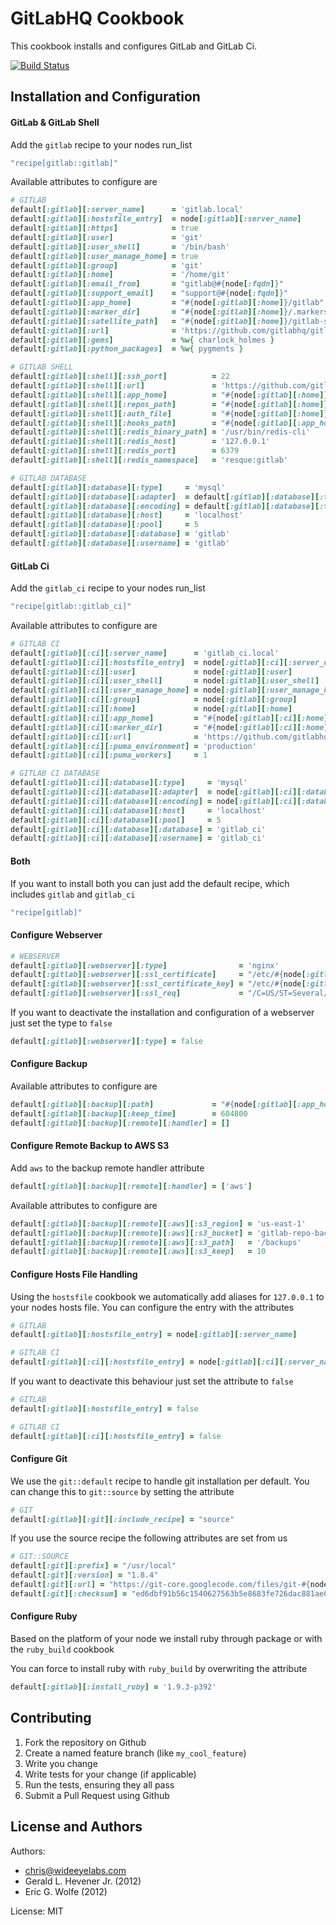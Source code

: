 GitLabHQ Cookbook
=================
This cookbook installs and configures GitLab and GitLab Ci.

[![Build Status](https://secure.travis-ci.org/WideEyeLabs/cookbook-gitlabhq.png?branch=master)](http://travis-ci.org/WideEyeLabs/cookbook-gitlabhq?branch=master)


Installation and Configuration
-----
#### GitLab & GitLab Shell

Add the `gitlab` recipe to your nodes run_list
```ruby
"recipe[gitlab::gitlab]"
```

Available attributes to configure are
```ruby
# GITLAB
default[:gitlab][:server_name]      = 'gitlab.local'
default[:gitlab][:hostsfile_entry]  = node[:gitlab][:server_name]
default[:gitlab][:https]            = true
default[:gitlab][:user]             = 'git'
default[:gitlab][:user_shell]       = '/bin/bash'
default[:gitlab][:user_manage_home] = true
default[:gitlab][:group]            = 'git'
default[:gitlab][:home]             = '/home/git'
default[:gitlab][:email_from]       = "gitlab@#{node[:fqdn]}"
default[:gitlab][:support_email]    = "support@#{node[:fqdn]}"
default[:gitlab][:app_home]         = "#{node[:gitlab][:home]}/gitlab"
default[:gitlab][:marker_dir]       = "#{node[:gitlab][:home]}/.markers"
default[:gitlab][:satellite_path]   = "#{node[:gitlab][:home]}/gitlab-satellites"
default[:gitlab][:url]              = 'https://github.com/gitlabhq/gitlabhq'
default[:gitlab][:gems]             = %w{ charlock_holmes }
default[:gitlab][:python_packages]  = %w{ pygments }

# GITLAB SHELL
default[:gitlab][:shell][:ssh_port]          = 22
default[:gitlab][:shell][:url]               = 'https://github.com/gitlabhq/gitlab-shell'
default[:gitlab][:shell][:app_home]          = "#{node[:gitlab][:home]}/gitlab-shell"
default[:gitlab][:shell][:repos_path]        = "#{node[:gitlab][:home]}/repositories"
default[:gitlab][:shell][:auth_file]         = "#{node[:gitlab][:home]}/.ssh/authorized_keys"
default[:gitlab][:shell][:hooks_path]        = "#{node[:gitlab][:app_home]}/hooks"
default[:gitlab][:shell][:redis_binary_path] = '/usr/bin/redis-cli'
default[:gitlab][:shell][:redis_host]        = '127.0.0.1'
default[:gitlab][:shell][:redis_port]        = 6379
default[:gitlab][:shell][:redis_namespace]   = 'resque:gitlab'

# GITLAB DATABASE
default[:gitlab][:database][:type]     = 'mysql'
default[:gitlab][:database][:adapter]  = default[:gitlab][:database][:type] == 'mysql' ? 'mysql2' : 'postgresql'
default[:gitlab][:database][:encoding] = default[:gitlab][:database][:type] == 'mysql' ? 'utf8' : 'unicode'
default[:gitlab][:database][:host]     = 'localhost'
default[:gitlab][:database][:pool]     = 5
default[:gitlab][:database][:database] = 'gitlab'
default[:gitlab][:database][:username] = 'gitlab'
```

#### GitLab Ci

Add the `gitlab_ci` recipe to your nodes run_list
```ruby
"recipe[gitlab::gitlab_ci]"
```

Available attributes to configure are 
```ruby
# GITLAB CI
default[:gitlab][:ci][:server_name]      = 'gitlab_ci.local'
default[:gitlab][:ci][:hostsfile_entry]  = node[:gitlab][:ci][:server_name]
default[:gitlab][:ci][:user]             = node[:gitlab][:user]
default[:gitlab][:ci][:user_shell]       = node[:gitlab][:user_shell]
default[:gitlab][:ci][:user_manage_home] = node[:gitlab][:user_manage_home]
default[:gitlab][:ci][:group]            = node[:gitlab][:group]
default[:gitlab][:ci][:home]             = node[:gitlab][:home]
default[:gitlab][:ci][:app_home]         = "#{node[:gitlab][:ci][:home]}/gitlab-ci"
default[:gitlab][:ci][:marker_dir]       = "#{node[:gitlab][:ci][:home]}/.markers"
default[:gitlab][:ci][:url]              = 'https://github.com/gitlabhq/gitlab-ci'
default[:gitlab][:ci][:puma_environment] = 'production'
default[:gitlab][:ci][:puma_workers]     = 1

# GITLAB CI DATABASE
default[:gitlab][:ci][:database][:type]     = 'mysql'
default[:gitlab][:ci][:database][:adapter]  = node[:gitlab][:ci][:database][:type] == 'mysql' ? 'mysql2' : 'postgresql'
default[:gitlab][:ci][:database][:encoding] = node[:gitlab][:ci][:database][:type] == 'mysql' ? 'utf8' : 'unicode'
default[:gitlab][:ci][:database][:host]     = 'localhost'
default[:gitlab][:ci][:database][:pool]     = 5
default[:gitlab][:ci][:database][:database] = 'gitlab_ci'
default[:gitlab][:ci][:database][:username] = 'gitlab_ci'
```

#### Both

If you want to install both you can just add the default recipe, which includes `gitlab` and `gitlab_ci`
```ruby
"recipe[gitlab]"
```

#### Configure Webserver

```ruby
# WEBSERVER
default[:gitlab][:webserver][:type]                = 'nginx'
default[:gitlab][:webserver][:ssl_certificate]     = "/etc/#{node[:gitlab][:webserver][:type]}/#{node[:fqdn]}.crt"
default[:gitlab][:webserver][:ssl_certificate_key] = "/etc/#{node[:gitlab][:webserver][:type]}/#{node[:fqdn]}.key"
default[:gitlab][:webserver][:ssl_req]             = "/C=US/ST=Several/L=Locality/O=Example/OU=Operations/CN=#{node[:fqdn]}/emailAddress=root@localhost"
```

If you want to deactivate the installation and configuration of a webserver just set the type to `false`
```ruby
default[:gitlab][:webserver][:type] = false
```

#### Configure Backup

Available attributes to configure are 

```ruby
default[:gitlab][:backup][:path]             = "#{node[:gitlab][:app_home]}/backups"
default[:gitlab][:backup][:keep_time]        = 604800
default[:gitlab][:backup][:remote][:handler] = []
```

#### Configure Remote Backup to AWS S3

Add `aws` to the backup remote handler attribute

```ruby
default[:gitlab][:backup][:remote][:handler] = ['aws']
```

Available attributes to configure are 
```ruby
default[:gitlab][:backup][:remote][:aws][:s3_region] = 'us-east-1'
default[:gitlab][:backup][:remote][:aws][:s3_bucket] = 'gitlab-repo-backups'
default[:gitlab][:backup][:remote][:aws][:s3_path]   = '/backups'
default[:gitlab][:backup][:remote][:aws][:s3_keep]   = 10
```

#### Configure Hosts File Handling

Using the `hostsfile` cookbook we automatically add aliases for `127.0.0.1` to your nodes hosts file. You can configure the entry with the attributes
```ruby
# GITLAB
default[:gitlab][:hostsfile_entry] = node[:gitlab][:server_name]

# GITLAB CI
default[:gitlab][:ci][:hostsfile_entry] = node[:gitlab][:ci][:server_name]
```

If you want to deactivate this behaviour just set the attribute to `false`
```ruby
# GITLAB
default[:gitlab][:hostsfile_entry] = false 

# GITLAB CI
default[:gitlab][:ci][:hostsfile_entry] = false 
```

#### Configure Git

We use the `git::default` recipe to handle git installation per default. You can change this to `git::source` by setting the attribute
```ruby
# GIT
default[:gitlab][:git][:include_recipe] = "source"
```

If you use the source recipe the following attributes are set from us
```ruby
# GIT::SOURCE
default[:git][:prefix] = "/usr/local"
default[:git][:version] = "1.8.4"
default[:git][:url] = "https://git-core.googlecode.com/files/git-#{node[:git][:version]}.tar.gz"
default[:git][:checksum] = "ed6dbf91b56c1540627563b5e8683fe726dac881ae028f3f17650b88fcb641d7"
```

#### Configure Ruby

Based on the platform of your node we install ruby through package or with the `ruby_build` cookbook

You can force to install ruby with `ruby_build` by overwriting the attribute
```ruby
default[:gitlab][:install_ruby] = '1.9.3-p392'
```

Contributing
------------
1. Fork the repository on Github  
2. Create a named feature branch (like `my_cool_feature`)
3. Write you change
4. Write tests for your change (if applicable)
5. Run the tests, ensuring they all pass
6. Submit a Pull Request using Github

License and Authors
-------------------
Authors:
- chris@wideeyelabs.com
- Gerald L. Hevener Jr. (2012)
- Eric G. Wolfe (2012)
  
License: MIT
